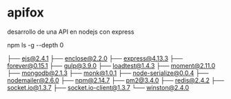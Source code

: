 # apifox
desarrollo de una API en nodejs con express

npm ls -g --depth 0

├── ejs@2.4.1
├── enclose@2.2.0
├── express@4.13.3
├── forever@0.15.1
├── gulp@3.9.0
├── loadtest@1.4.3
├── moment@2.11.0
├── mongodb@2.1.3
├── monk@1.0.1
├── node-serialize@0.0.4
├── nodemailer@2.6.0
├── npm@2.14.7
├── pm2@3.4.0
├── redis@2.4.2
├── socket.io@1.3.7
├── socket.io-client@1.3.7
└── winston@2.4.0